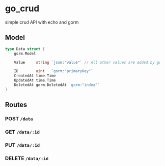 # go_crud
simple crud API with echo and gorm

## Model
    
```go
type Data struct {
	gorm.Model

	Value     string `json:"value"` // All other values are added by gorm

	ID        uint   `gorm:"primaryKey"`
	CreatedAt time.Time
	UpdatedAt time.Time
	DeletedAt gorm.DeletedAt `gorm:"index"`
}
```

## Routes

### POST `/data`

### GET `/data/:id`
### PUT `/data/:id`
### DELETE `/data/:id`

